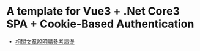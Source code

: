 # A template for Vue3 + .Net Core3 SPA + Cookie-Based Authentication

* [相關文章說明請參考這邊](https://jchou24.github.io/Coding/Website/vue-dotnetcore-scaffolding/authorization.html)
